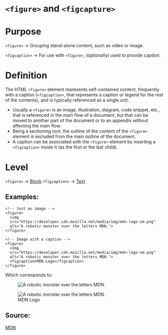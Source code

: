 # ```<figure>``` and ```<figcapture>```

# Purpose
```<figure>``` -> Grouping stand-alone content, such as video or image.

```<figcaption>``` -> For use with ```<figure>```, (optionally) used to provide caption.

# Definition

The HTML ```<figure>``` element represents self-contained content, frequently with a caption (```<figcaption>```, that represents a caption or legend for the rest of the contents), and is typically referenced as a single unit.

* Usually a ```<figure>``` is an image, illustration, diagram, code snippet, etc., that is referenced in the main flow of a document, but that can be moved to another part of the document or to an appendix without affecting the main flow.
* Being a sectioning root, the outline of the content of the ```<figure>``` element is excluded from the main outline of the document.
* A caption can be associated with the ```<figure>``` element by inserting a ```<figcaption>``` inside it (as the first or the last child).

# Level
```<figure>``` -> [Block](../level/block.md)
```<figcaption>``` -> [Text](../level/text.md)

## Examples:
```
<!-- Just an image -->
<figure>
  <img
  src="https://developer.cdn.mozilla.net/media/img/mdn-logo-sm.png"
  alt="A robotic monster over the letters MDN.">
</figure>

<!-- Image with a caption -->
<figure>
  <img
  src="https://developer.cdn.mozilla.net/media/img/mdn-logo-sm.png"
  alt="A robotic monster over the letters MDN.">	
  <figcaption>MDN Logo</figcaption>
</figure>
```

Which corresponds to:

<!-- Just an image -->
<figure>
  <img
  src="https://developer.cdn.mozilla.net/media/img/mdn-logo-sm.png"
  alt="A robotic monster over the letters MDN.">
</figure>

<!-- Image with a caption -->
<figure>
  <img
  src="https://developer.cdn.mozilla.net/media/img/mdn-logo-sm.png"
  alt="A robotic monster over the letters MDN.">	
  <figcaption>MDN Logo</figcaption>
</figure>

## Source:

[MDN](https://developer.mozilla.org/)
